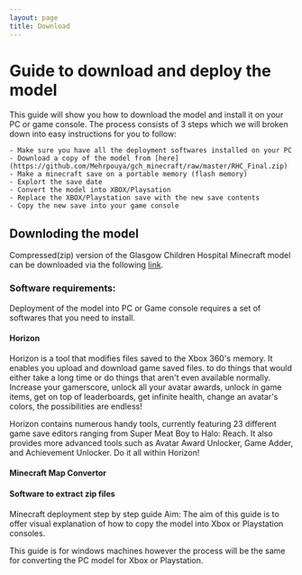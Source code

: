 ```yaml
---
layout: page
title: Download
---
```

# Guide to download and deploy the model
This guide will show you how to download the model and install it on your PC or game console.
The process consists of 3 steps which we will broken down into easy instructions for you to follow:

    - Make sure you have all the deployment softwares installed on your PC
    - Download a copy of the model from [here](https://github.com/Mehrpouya/gch_minecraft/raw/master/RHC_Final.zip)
    - Make a minecraft save on a portable memory (flash memory)
    - Explort the save date
    - Convert the model into XBOX/Playsation
    - Replace the XBOX/Playstation save with the new save contents
    - Copy the new save into your game console

## Downloding the model
Compressed(zip) version of the Glasgow Children Hospital Minecraft model can be downloaded via the following [link](https://github.com/Mehrpouya/gch_minecraft/raw/master/RHC_Final.zip).

### Software requirements:
Deployment of the model into PC or Game console requires a set of softwares that you need to install.
#### Horizon
Horizon is a tool that modifies files saved to the Xbox 360's memory. It enables you upload and download game saved files. to do things that would either take a long time or do things that aren't even available normally. Increase your gamerscore, unlock all your avatar awards, unlock in game items, get on top of leaderboards, get infinite health, change an avatar's colors, the possibilities are endless!

Horizon contains numerous handy tools, currently featuring 23 different game save editors ranging from Super Meat Boy to Halo: Reach. It also provides more advanced tools such as Avatar Award Unlocker, Game Adder, and Achievement Unlocker. Do it all within Horizon!
#### Minecraft Map Convertor
#### Software to extract zip files
Minecraft deployment step by step guide
Aim: The aim of this guide is to offer visual explanation of how to copy the model into Xbox or Playstation consoles.

This guide is for windows machines however the process will be the same for converting the PC model for Xbox or Playstation.


